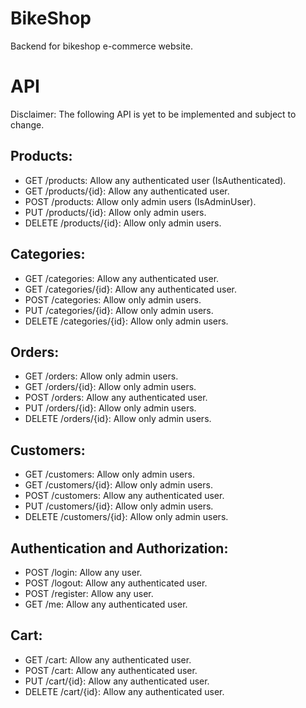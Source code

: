 # BikeShop
Backend for bikeshop e-commerce website.
# API
Disclaimer: The following API is yet to be implemented and subject to change.
## Products:

* GET /products: Allow any authenticated user (IsAuthenticated).
* GET /products/{id}: Allow any authenticated user.
* POST /products: Allow only admin users (IsAdminUser).
* PUT /products/{id}: Allow only admin users.
* DELETE /products/{id}: Allow only admin users.
## Categories:

* GET /categories: Allow any authenticated user.
* GET /categories/{id}: Allow any authenticated user.
* POST /categories: Allow only admin users.
* PUT /categories/{id}: Allow only admin users.
* DELETE /categories/{id}: Allow only admin users.
## Orders:

* GET /orders: Allow only admin users.
* GET /orders/{id}: Allow only admin users.
* POST /orders: Allow any authenticated user.
* PUT /orders/{id}: Allow only admin users.
* DELETE /orders/{id}: Allow only admin users.
## Customers:

* GET /customers: Allow only admin users.
* GET /customers/{id}: Allow only admin users.
* POST /customers: Allow any authenticated user.
* PUT /customers/{id}: Allow only admin users.
* DELETE /customers/{id}: Allow only admin users.
## Authentication and Authorization:

* POST /login: Allow any user.
* POST /logout: Allow any authenticated user.
* POST /register: Allow any user.
* GET /me: Allow any authenticated user.
## Cart:

* GET /cart: Allow any authenticated user.
* POST /cart: Allow any authenticated user.
* PUT /cart/{id}: Allow any authenticated user.
* DELETE /cart/{id}: Allow any authenticated user.
